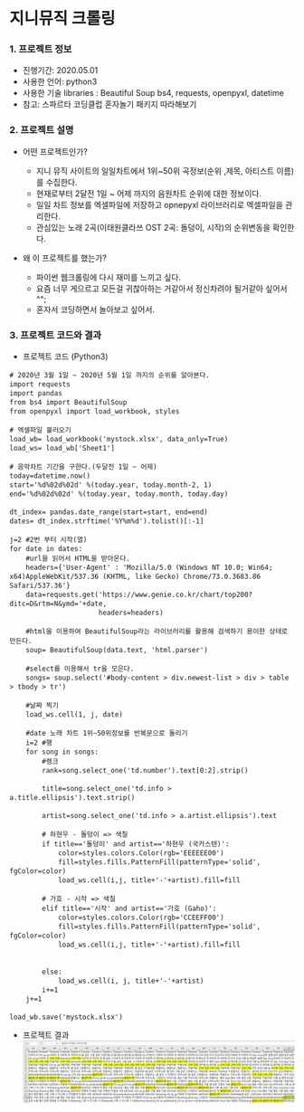 # 지니뮤직 크롤링

### 1. 프로젝트 정보
- 진행기간: 2020.05.01
- 사용한 언어: python3
- 사용한 기술 libraries : Beautiful Soup bs4, requests, openpyxl, datetime
- 참고: 스파르타 코딩클럽 혼자놀기 패키지 따라해보기

### 2. 프로젝트 설명
- 어떤 프로젝트인가?
  - 지니 뮤직 사이트의 일일차트에서 1위~50위 곡정보(순위 ,제목, 아티스트 이름)를 수집한다.
  - 현재로부터 2달전 1일 ~ 어제 까지의 음원차트 순위에 대한 정보이다.
  - 일일 차트 정보를 엑셀파일에 저장하고 opnepyxl 라이브러리로 엑셀파일을 관리한다.
  - 관심있는 노래 2곡(이태원클라쓰 OST 2곡: 돌덩이, 시작)의 순위변동을 확인한다.
  
- 왜 이 프로젝트를 했는가?
  - 파이썬 웹크롤링에 다시 재미를 느끼고 싶다. 
  - 요즘 너무 게으르고 모든걸 귀찮아하는 거같아서 정신차려야 될거같아 싶어서 ^^;
  - 혼자서 코딩하면서 놀아보고 싶어서.

### 3. 프로젝트 코드와 결과
- 프로젝트 코드 (Python3)

```python3
# 2020년 3월 1일 ~ 2020년 5월 1일 까지의 순위를 알아본다.
import requests
import pandas
from bs4 import BeautifulSoup
from openpyxl import load_workbook, styles

# 엑셀파일 불러오기
load_wb= load_workbook('mystock.xlsx', data_only=True)
load_ws= load_wb['Sheet1']

# 음악차트 기간을 구한다.(두달전 1일 ~ 어제)
today=datetime.now()
start='%d%02d%02d' %(today.year, today.month-2, 1)
end='%d%02d%02d' %(today.year, today.month, today.day)

dt_index= pandas.date_range(start=start, end=end)
dates= dt_index.strftime('%Y%m%d').tolist()[:-1]

j=2 #2번 부터 시작(열)
for date in dates:
    #url을 읽어서 HTML을 받아온다.
    headers={'User-Agent' : 'Mozilla/5.0 (Windows NT 10.0; Win64; x64)AppleWebKit/537.36 (KHTML, like Gecko) Chrome/73.0.3683.86 Safari/537.36'}
    data=requests.get('https://www.genie.co.kr/chart/top200?ditc=D&rtm=N&ymd='+date,
                      headers=headers)
    
    #html을 이용하여 BeautifulSoup라는 라이브러리를 활용해 검색하기 용이한 상태로 만든다.
    soup= BeautifulSoup(data.text, 'html.parser')
    
    #select를 이용해서 tr을 모은다.
    songs= soup.select('#body-content > div.newest-list > div > table > tbody > tr')
    
    #날짜 찍기
    load_ws.cell(1, j, date)
    
    #date 노래 차트 1위~50위정보를 반복문으로 돌리기
    i=2 #행
    for song in songs:
        #랭크
        rank=song.select_one('td.number').text[0:2].strip()
        
        title=song.select_one('td.info > a.title.ellipsis').text.strip()
        
        artist=song.select_one('td.info > a.artist.ellipsis').text
        
        # 하현우 - 돌덩이 => 색칠
        if title=='돌덩이' and artist=='하현우 (국카스텐)':
            color=styles.colors.Color(rgb='EEEEEE00')
            fill=styles.fills.PatternFill(patternType='solid', fgColor=color)
            load_ws.cell(i,j, title+'-'+artist).fill=fill
            
        # 가호 - 시작 => 색칠
        elif title=='시작' and artist=='가호 (Gaho)':
            color=styles.colors.Color(rgb='CCEEFF00')
            fill=styles.fills.PatternFill(patternType='solid', fgColor=color)
            load_ws.cell(i,j, title+'-'+artist).fill=fill
           
            
        else:
            load_ws.cell(i, j, title+'-'+artist)
        i+=1
    j+=1

load_wb.save('mystock.xlsx')
```

- 프로젝트 결과
![프로젝트결과 사진 일부](./final_result.JPG)
